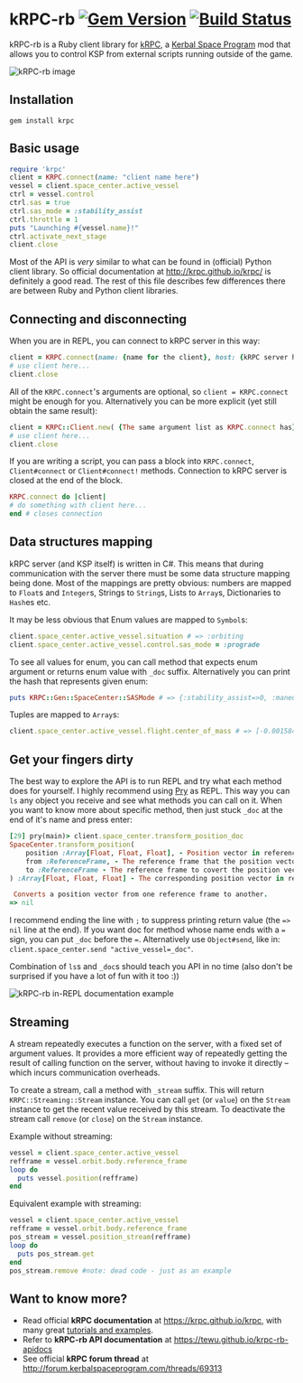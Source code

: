 kRPC-rb [![Gem Version](https://badge.fury.io/rb/krpc.svg)](http://badge.fury.io/rb/krpc) [![Build Status](https://travis-ci.org/TeWu/krpc-rb.svg?branch=master)](https://travis-ci.org/TeWu/krpc-rb)
=======

kRPC-rb is a Ruby client library for [kRPC](http://forum.kerbalspaceprogram.com/threads/69313), a [Kerbal Space Program](https://kerbalspaceprogram.com/) mod that allows you to control KSP from external scripts running outside of the game.

![kRPC-rb image](http://drive.google.com/uc?export=view&id=0B2PFP23spNJwXzFCbmR0eDF5TVE "This is kRPC-rb!")

Installation
-------

    gem install krpc

Basic usage
-------

```ruby
require 'krpc'
client = KRPC.connect(name: "client name here")
vessel = client.space_center.active_vessel
ctrl = vessel.control
ctrl.sas = true
ctrl.sas_mode = :stability_assist
ctrl.throttle = 1
puts "Launching #{vessel.name}!"
ctrl.activate_next_stage
client.close
```

Most of the API is *very* similar to what can be found in (official) Python client library.
So official documentation at http://krpc.github.io/krpc/ is definitely a good read.
The rest of this file describes few differences there are between Ruby and Python client libraries.

Connecting and disconnecting
-------
When you are in REPL, you can connect to kRPC server in this way:

```ruby
client = KRPC.connect(name: {name for the client}, host: {kRPC server host}, rpc_port: {kRPC server rpc port}, stream_port: {kRPC server stream port})
# use client here...
client.close
```

All of the `KRPC.connect`'s arguments are optional, so `client = KRPC.connect` might be enough for you.
Alternatively you can be more explicit (yet still obtain the same result):

```ruby
client = KRPC::Client.new( {The same argument list as KRPC.connect has} ).connect!
# use client here...
client.close
```

If you are writing a script, you can pass a block into `KRPC.connect`, `Client#connect` or `Client#connect!` methods. Connection to kRPC server is closed at the end of the block.

```ruby
KRPC.connect do |client|
# do something with client here...
end # closes connection
```

Data structures mapping
-------
kRPC server (and KSP itself) is written in C#. This means that during communication with the server there must be some data structure mapping being done. Most of the mappings are pretty obvious: numbers are mapped to `Float`s and `Integer`s, Strings to `String`s, Lists to `Array`s, Dictionaries to `Hash`es etc.

It may be less obvious that Enum values are mapped to `Symbol`s:

```ruby
client.space_center.active_vessel.situation # => :orbiting
client.space_center.active_vessel.control.sas_mode = :prograde
```

To see all values for enum, you can call method that expects enum argument or returns enum value with `_doc` suffix.
Alternatively you can print the hash that represents given enum:

```ruby
puts KRPC::Gen::SpaceCenter::SASMode # => {:stability_assist=>0, :maneuver=>1, :prograde=>2, :retrograde=>3, :normal=>4, :anti_normal=>5, :radial=>6, :anti_radial=>7, :target=>8, :anti_target=>9}
```

Tuples are mapped to `Array`s:

```ruby
client.space_center.active_vessel.flight.center_of_mass # => [-0.0015846538639403215, 0.0005474663704413168, 0.000849766220449432]
```

Get your fingers dirty
-------
The best way to explore the API is to run REPL and try what each method does for yourself.
I highly recommend using [Pry](https://github.com/pry/pry) as REPL. This way you can `ls` any object you receive and see what methods you can call on it. When you want to know more about specific method, then just stuck `_doc` at the end of it's name and press enter:

```ruby
[29] pry(main)> client.space_center.transform_position_doc
SpaceCenter.transform_position(
	position :Array[Float, Float, Float], - Position vector in reference frame from.
	from :ReferenceFrame, - The reference frame that the position vector is in.
	to :ReferenceFrame - The reference frame to covert the position vector to.
) :Array[Float, Float, Float] - The corresponding position vector in reference frame to.

 Converts a position vector from one reference frame to another.
=> nil
```

I recommend ending the line with `;` to suppress printing return value (the `=> nil` line at the end).
If you want doc for method whose name ends with a `=` sign, you can put `_doc` before the `=`. Alternatively use `Object#send`, like in: `client.space_center.send "active_vessel=_doc"`.

Combination of `ls`s and `_doc`s should teach you API in no time (also don't be surprised if you have a lot of fun with it too :))

![kRPC-rb in-REPL documentation example](http://drive.google.com/uc?export=view&id=0B2PFP23spNJwRWNIN3c2SWlpd0E "kRPC-rb in-REPL documentation example")

Streaming
-------
A stream repeatedly executes a function on the server, with a fixed set of argument values. It provides a more efficient way of repeatedly getting the result of calling function on the server, without having to invoke it directly – which incurs communication overheads.

To create a stream, call a method with `_stream` suffix. This will return `KRPC::Streaming::Stream` instance. You can call `get` (or `value`) on the `Stream` instance to get the recent value received by this stream. To deactivate the stream call `remove` (or `close`) on the `Stream` instance.

Example without streaming:
```ruby
vessel = client.space_center.active_vessel
refframe = vessel.orbit.body.reference_frame
loop do
  puts vessel.position(refframe)
end
```
Equivalent example with streaming:
```ruby
vessel = client.space_center.active_vessel
refframe = vessel.orbit.body.reference_frame
pos_stream = vessel.position_stream(refframe)
loop do
  puts pos_stream.get
end
pos_stream.remove #note: dead code - just as an example
```

Want to know more?
-------
* Read official **kRPC documentation** at https://krpc.github.io/krpc, with many great [tutorials and examples](https://krpc.github.io/krpc/tutorials.html).
* Refer to **kRPC-rb API documentation** at https://tewu.github.io/krpc-rb-apidocs
* See official **kRPC forum thread** at http://forum.kerbalspaceprogram.com/threads/69313

